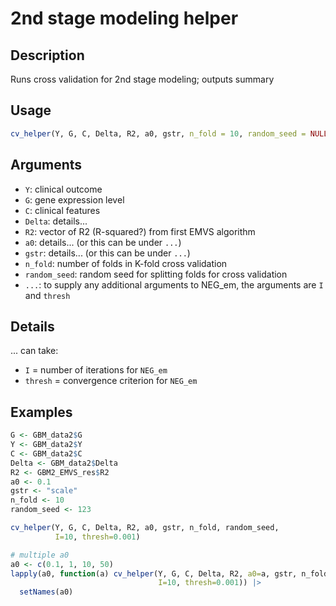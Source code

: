 # 2nd stage modeling helper

## Description

Runs cross validation for 2nd stage modeling; outputs summary

## Usage

```r
cv_helper(Y, G, C, Delta, R2, a0, gstr, n_fold = 10, random_seed = NULL, ...)
```

## Arguments

* `Y`: clinical outcome
* `G`: gene expression level
* `C`: clinical features
* `Delta`: details...
* `R2`: vector of R2 (R-squared?) from first EMVS algorithm
* `a0`: details... (or this can be under `...`)
* `gstr`: details... (or this can be under `...`)
* `n_fold`: number of folds in K-fold cross validation
* `random_seed`: random seed for splitting folds for cross validation
* `...`: to supply any additional arguments to NEG_em, the arguments are `I` and `thresh`

## Details

... can take:

* `I` = number of iterations for `NEG_em`
* `thresh` = convergence criterion for `NEG_em`

## Examples

```r
G <- GBM_data2$G
Y <- GBM_data2$Y
C <- GBM_data2$C
Delta <- GBM_data2$Delta
R2 <- GBM2_EMVS_res$R2
a0 <- 0.1
gstr <- "scale"
n_fold <- 10
random_seed <- 123

cv_helper(Y, G, C, Delta, R2, a0, gstr, n_fold, random_seed,
          I=10, thresh=0.001)

# multiple a0
a0 <- c(0.1, 1, 10, 50)
lapply(a0, function(a) cv_helper(Y, G, C, Delta, R2, a0=a, gstr, n_fold, random_seed, 
                                 I=10, thresh=0.001)) |> 
  setNames(a0)
```

